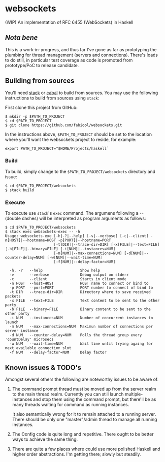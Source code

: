 # websockets
(WIP) An implementation of RFC 6455 (WebSockets) in Haskell

## _Nota bene_

This is a work-in-progress, and thus far I've gone as far as prototyping the plumbing
for thread management (servers and connections). There's loads to do still, in particular
test coverage as code is promoted from prototype/PoC to release candidate.

## Building from sources

You'll need [stack](https://docs.haskellstack.org/en/stable/README/) or [cabal](https://www.haskell.org/cabal/)
to build from sources. You may use the following instructions to build from sources using `stack`:

First clone this project from GitHub:

```language=bash
$ mkdir -p $PATH_TO_PROJECT
$ cd $PATH_TO_PROJECT
$ git clone https://github.com/fabiool/websockets.git
```

In the instructions above, `$PATH_TO_PROJECT` should be set to the location where
you'll want the websockets project to reside, for example:

```language=bash
export PATH_TO_PROJECT="$HOME/Projects/haskell`
```

### Build

To build, simply change to the `$PATH_TO_PROJECT/websockets` directory and issue:

```language=bash
$ cd $PATH_TO_PROJECT/websockets
$ stack build
```

### Execute

To execute use `stack`'s `exec` command. The argumens following a `--` (double dashes) will be
interpreted as program arguments as follows:

```language=bash
$ cd $PATH_TO_PROJECT/websockets
$ stack exec websockets-exec -- -h
Usage: websockets-exe [-h|-?|--help] [-v|--verbose] [-c|--client] -n[HOST]|--hostname=HOST -p[PORT]|--hostname=PORT
                      [-t[DIR]|--trace-dir=DIR] [-x[FILE]|--text=FILE] [-b[FILE]|--binary=FILE] [-i[NUM]|--instances=NUM]
                      [-m[NUM]|--max-connections=NUM] [-d[NUM]|--counter-delay=NUM] [-w[NUM]|--wait-time=NUM]
                      [-f[NUM]|--delay-factor=NUM]

  -h, -?   --help                 Show help
  -v       --verbose              Debug output on stderr
  -c       --client               Starts in client mode
  -n HOST  --host=HOST            HOST name to connect or bind to
  -p PORT  --port=PORT            PORT number to connect of bind to
  -t DIR   --trace-dir=DIR        Directory where to save received packets
  -x FILE  --text=FILE            Text content to be sent to the other party
  -b FILE  --binary=FILE          Binary content to be sent to the other party
  -i NUM   --instances=NUM        Number of concurrent instances to launch
  -m NUM   --max-connections=NUM  Maximun number of connections per server instance
  -d NUM   --counter-delay=NUM    Polls the thread group every 'countDelay' microsecs
  -w NUM   --wait-time=NUM        Wait time until trying againg for next available connection slot
  -f NUM   --delay-factor=NUM     Delay factor
```

## Known issues & TODO's

Amongst several others the following are noteworthy issues to be aware of:

1. The command prompt thread must be moved up from the server realm to the main thread realm.
   Currently you can still launch multiple-instances and stop them using the command prompt, but there'll be as many
   threads waiting for command as running instances.

   It also semantically wrong for it to remain attached to a running server. There should be only one "master"/admin
   thread to manage all running instances.

2. The Config code is quite long and repetitive. There ought to be better ways to achieve the same thing.

3. There are quite a few places where could use more polished Haskell and higher order abstractions.
   I'm getting there; slowly but steadily.
